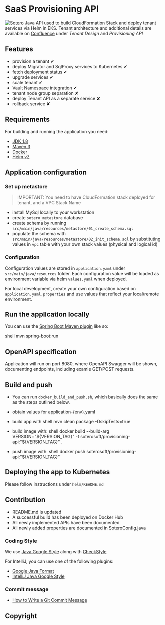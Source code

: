 # SaaS Provisioning API

[![Sotero](https://bitbucket.org/soterosoft/provisioning-api/downloads/favicon.png)]()
Java API used to build CloudFormation Stack and deploy tenant services via Helm in EKS. Tenant architecture and additional details are available on [Confluence](https://soterosoft.atlassian.net/wiki/spaces/SOT) under *Tenant Design* and *Provisioning API*

## Features

- provision a tenant ✔
- deploy Migrator and SqlProxy services to Kubernetes ✔
- fetch deployment status ✔
- upgrade services ✔
- scale tenant ✔
- Vault Namespace integration ✔
- tenant node group separation ✘
- deploy Tenant API as a separate service ✘
- rollback service ✘

## Requirements

For building and running the application you need:

- [JDK 1.8](http://www.oracle.com/technetwork/java/javase/downloads/jdk8-downloads-2133151.html)
- [Maven 3](https://maven.apache.org)
- [Docker](https://docker.com)
- [Helm v2](https://v2.helm.sh/)

## Application configuration

### Set up metastore

>IMPORTANT: You need to have CloudFormation stack deployed for tenant, and a VPC Stack Name

- install MySql locally to your workstation
- create `sotero_metastore` database
- create schema by running `src/main/java/resources/metastore/01_create_schema.sql`
- populate the schema with `src/main/java/resources/metastore/02_init_schema.sql` by substituting values in `vpc` table with your own stack values (physical and logical id)

### Configuration

Configuration values are stored in `application.yaml` under `src/main/java/resources` folder. Each configuration value will be loaded as environment variable via helm `values.yaml` when deployed.

For local development, create your own configuration based on `application.yaml.properties` and use values that reflect your local/remote environment.

## Run the application locally

You can use the [Spring Boot Maven plugin](https://docs.spring.io/spring-boot/docs/current/reference/html/build-tool-plugins-maven-plugin.html) like so:

shell
mvn spring-boot:run


## OpenAPI specification

Application will run on port 8080, where OpenAPI Swagger will be shown, documenting endpoints, including examle GET/POST requests.

## Build and push

* You can run `docker_build_and_push.sh`, which basically does the same as the steps outlined below.

* obtain values for application-{env}.yaml
* build app with 
shell
mvn clean package -DskipTests=true

* build image with:
shell
docker build --build-arg VERSION="${VERSION_TAG}" -t soterosoft/provisioning-api:"${VERSION_TAG}" .

* push image with:
shell
docker push soterosoft/provisioning-api:"${VERSION_TAG}"


## Deploying the app to Kubernetes

Please follow instructions under `helm/README.md`

## Contribution
- README.md is updated
- A successful build has been deployed on Docker Hub
- All newly implemented APIs have been documented
- All newly added properties are documented in SoteroConfig.java

### Coding Style

We use [Java Google Style](https://google.github.io/styleguide/javaguide.html) along with [CheckStyle](https://github.com/checkstyle/checkstyle)

For IntelliJ, you can use one of the following plugins:

- [Google Java Format](https://github.com/google/google-java-format)
- [IntelliJ Java Google Style](https://github.com/google/styleguide/blob/gh-pages/intellij-java-google-style.xml)

### Commit message

- [How to Write a Git Commit Message](https://chris.beams.io/posts/git-commit/)

## Copyright
